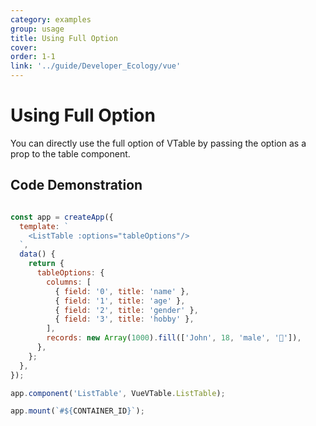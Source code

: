 ```yaml
---
category: examples
group: usage
title: Using Full Option
cover: 
order: 1-1
link: '../guide/Developer_Ecology/vue'
---
```


# Using Full Option

You can directly use the full option of VTable by passing the option as a prop to the table component.

## Code Demonstration

```javascript livedemo template=vtable-vue

const app = createApp({
  template: `
    <ListTable :options="tableOptions"/>
  `,
  data() {
    return {
      tableOptions: {
        columns: [
          { field: '0', title: 'name' },
          { field: '1', title: 'age' },
          { field: '2', title: 'gender' },
          { field: '3', title: 'hobby' },
        ],
        records: new Array(1000).fill(['John', 18, 'male', '🏀']),
      },
    };
  },
});

app.component('ListTable', VueVTable.ListTable);

app.mount(`#${CONTAINER_ID}`);
```